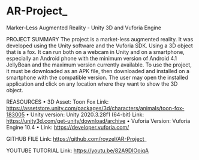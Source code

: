 # AR-Project_
Marker-Less Augmented Reality - Unity 3D and Vuforia Engine

PROJECT SUMMARY
The project is a market-less augmented reality. It was developed using the Unity software and the Vuforia SDK. 
Using a 3D object that is a fox. It can run both on a webcam in Unity and on a smartphone, especially an Android 
phone with the minimum version of Android 4.1 JellyBean and the maximum version currently available. To use the
project, it must be downloaded as an APK file, then downloaded and installed on a smartphone with the compatible 
version. The user may open the installed application and click on any location where they want to show the 3D object. 


REASOURCES
• 3D Asset: Toon Fox
Link:  https://assetstore.unity.com/packages/3d/characters/animals/toon-fox-183005 
• Unity version: Unity 2020.3.28f1 (64-bit)
Link: https://unity3d.com/get-unity/download/archive 
• Vuforia Version: Vuforia Engine 10.4
• Link: https://developer.vuforia.com/ 

GITHUB FILE
Link: https://github.com/royzel/AR-Project_

YOUTUBE TUTORIAL
Link:  https://youtu.be/82A9DIOojqA

